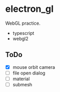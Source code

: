 # electron_gl

WebGL practice.

* typescript
* webgl2

## ToDo

* [x] mouse orbit camera
* [ ] file open dialog
* [ ] material
* [ ] submesh
